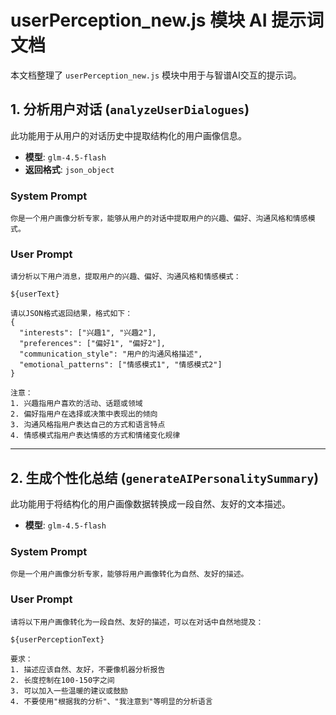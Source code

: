 
# userPerception_new.js 模块 AI 提示词文档

本文档整理了 `userPerception_new.js` 模块中用于与智谱AI交互的提示词。

## 1. 分析用户对话 (`analyzeUserDialogues`)

此功能用于从用户的对话历史中提取结构化的用户画像信息。

- **模型**: `glm-4.5-flash`
- **返回格式**: `json_object`

### System Prompt

```
你是一个用户画像分析专家，能够从用户的对话中提取用户的兴趣、偏好、沟通风格和情感模式。
```

### User Prompt

```
请分析以下用户消息，提取用户的兴趣、偏好、沟通风格和情感模式：

${userText}

请以JSON格式返回结果，格式如下：
{
  "interests": ["兴趣1", "兴趣2"],
  "preferences": ["偏好1", "偏好2"],
  "communication_style": "用户的沟通风格描述",
  "emotional_patterns": ["情感模式1", "情感模式2"]
}

注意：
1. 兴趣指用户喜欢的活动、话题或领域
2. 偏好指用户在选择或决策中表现出的倾向
3. 沟通风格指用户表达自己的方式和语言特点
4. 情感模式指用户表达情感的方式和情绪变化规律
```

---

## 2. 生成个性化总结 (`generateAIPersonalitySummary`)

此功能用于将结构化的用户画像数据转换成一段自然、友好的文本描述。

- **模型**: `glm-4.5-flash`

### System Prompt

```
你是一个用户画像分析专家，能够将用户画像转化为自然、友好的描述。
```

### User Prompt

```
请将以下用户画像转化为一段自然、友好的描述，可以在对话中自然地提及：

${userPerceptionText}

要求：
1. 描述应该自然、友好，不要像机器分析报告
2. 长度控制在100-150字之间
3. 可以加入一些温暖的建议或鼓励
4. 不要使用"根据我的分析"、"我注意到"等明显的分析语言
```
